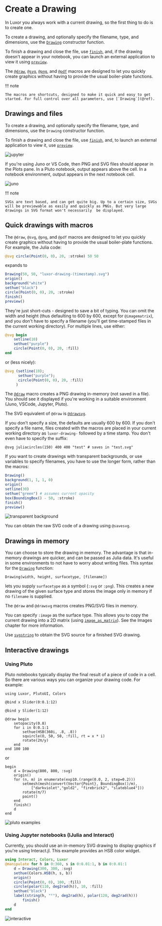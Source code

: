 # Create a Drawing

In Luxor you always work with a current drawing, so the first thing to do is to create one.

To create a drawing, and optionally specify the filename, type, and dimensions, use the [`Drawing`](@ref) constructor function.

To finish a drawing and close the file, use [`finish`](@ref), and, if the drawing doesn't appear in your notebook, you can launch an external application to view it using [`preview`](@ref).

The [`@draw`](@ref), [`@svg`](@ref), [`@png`](@ref), and [`@pdf`](@ref) macros are designed to let you quickly create graphics without having to provide the usual boiler-plate functions.

!!! note

    The macros are shortcuts, designed to make it quick and easy to get started. For full control over all parameters, use [`Drawing`](@ref).

## Drawings and files

To create a drawing, and optionally specify the filename, type, and dimensions, use the `Drawing` constructor function.

To finish a drawing and close the file, use [`finish`](@ref), and, to launch an external application to view it, use [`preview`](@ref).

![jupyter](../assets/figures/jupyter.png)

If you're using Juno or VS Code, then PNG and SVG files should appear in the Plots pane. In a Pluto notebook, output appears above the cell. In a notebook environment, output appears in the next notebook cell.

![juno](../assets/figures/juno.png)

!!! note

    SVGs are text based, and can get quite big. Up to a certain size, SVGs will be previewable as easily and quickly as PNGs. But very large drawings in SVG format won't necessarily  be displayed.

## Quick drawings with macros

The `@draw`, `@svg`, `@png`, and `@pdf` macros are designed to let you quickly create graphics without having to provide the usual boiler-plate functions. For example, the Julia code:

```julia
@svg circle(Point(0, 0), 20, :stroke) 50 50
```

expands to

```julia
Drawing(50, 50, "luxor-drawing-(timestamp).svg")
origin()
background("white")
sethue("black")
circle(Point(0, 0), 20, :stroke)
finish()
preview()
```

They're just short-cuts - designed to save a bit of typing. You can omit the width and height (thus defaulting to 600 by 600, except for `@imagematrix`), and you don't have to specify a filename (you'll get time-stamped files in the current working directory). For multiple lines, use either:

```julia
@svg begin
    setline(10)
    sethue("purple")
    circle(Point(0, 0), 20, :fill)
end
```

or (less nicely):

```julia
@svg (setline(10);
      sethue("purple");
      circle(Point(0, 0), 20, :fill)
     )
```

The [`@draw`](@ref) macro creates a PNG drawing in-memory (not saved in a file). You should see it displayed if you're working in a suitable environment (Juno, VSCode, Jupyter, Pluto).

The SVG equivalent of `@draw` is [`@drawsvg`](@ref).

If you don't specify a size, the defaults are usually 600 by 600. If you don't specify a file name, files created with the macros are placed in your current working directory as `luxor-drawing-` followed by a time stamp. You don't even have to specify the suffix:

```
@svg juliacircles(150) 400 400 "test" # saves in "test.svg"
```

If you want to create drawings with transparent backgrounds, or use variables to specify filenames, you have to use the longer form, rather than the macros:

```julia
Drawing()
background(1, 1, 1, 0)
origin()
setline(30)
sethue("green") # assumes current opacity
box(BoundingBox() - 50, :stroke)
finish()
preview()
```

![transparent background](../assets/figures/transparentbackground.png)

You can obtain the raw SVG code of a drawing using `@savesvg`.

## Drawings in memory

You can choose to store the drawing in memory. The advantage is that in-memory drawings are quicker, and can be passed as Julia data. It's useful in some environments to not have to worry about writing files. This syntax for the [`Drawing`](@ref) function:

```
Drawing(width, height, surfacetype, [filename])
```

lets you supply `surfacetype` as a symbol (`:svg` or `:png`). This creates a new drawing of the given surface type and stores the image only in memory if no `filename` is supplied.

The `@draw` and `@drawsvg` macros creates PNG/SVG files in memory.

You can specify `:image` as the surface type. This allows you to copy the current drawing into a 2D matrix (using [`image_as_matrix`](@ref)). See the Images chapter for more information.

Use [`svgstring`](@ref) to obtain the SVG source for a finished SVG drawing.

## Interactive drawings

### Using Pluto

Pluto notebooks typically display the final result of a piece of code in a cell. So there are various ways you can organize your drawing code. For example:

```
using Luxor, PlutoUI, Colors

@bind x Slider(0:0.1:12)

@bind y Slider(1:12)

@draw begin
	setopacity(0.8)
	for i in 0:0.1:1
		sethue(HSB(360i, .8, .8))
		squircle(O, 50, 50, :fill, rt = x * i)
		rotate(2π/y)
	end
end 100 100
```

or

```
begin
    d = Drawing(800, 800, :svg)
    origin()
	for (n, m) in enumerate(exp10.(range(0.0, 2, step=0.2)))
		setmesh(mesh(convert(Vector{Point}, BoundingBox()/m),
			["darkviolet","gold2", "firebrick2", "slateblue4"]))
    	rotate(π/7)
    	paint()
	end
    finish()
	d
end
```

![pluto examples](../assets/figures/pluto-example.png)

### Using Jupyter notebooks (IJulia and Interact)

Currently, you should use an in-memory SVG drawing to display graphics if you're using Interact.jl. This example provides an HSB color widget.

```julia
using Interact, Colors, Luxor
@manipulate for h in 0:360, s in 0:0.01:1, b in 0:0.01:1
    d = Drawing(300, 300, :svg)
    sethue(Colors.HSB(h, s, b))
    origin()
    circle(Point(0, 0), 100, :fill)  
    circle(polar(110, deg2rad(h)), 10, :fill)
    sethue("black")
    label(string(h, "°"), deg2rad(h), polar(120, deg2rad(h)))
        finish()
    d
end
```

![interactive](../assets/figures/interact.png)
